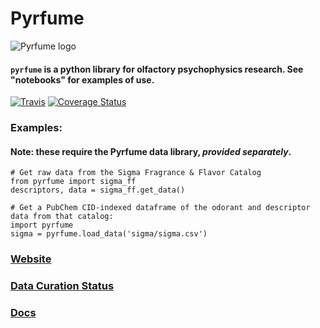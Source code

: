 # Pyrfume

![Pyrfume logo](https://avatars3.githubusercontent.com/u/34174393?s=200&v=4)

#### `pyrfume` is a python library for olfactory psychophysics research. See "notebooks" for examples of use.
[![Travis](https://travis-ci.org/pyrfume/pyrfume.svg?branch=master)](https://travis-ci.org/pyrfume/pyrfume) 
[![Coverage Status](https://coveralls.io/repos/github/pyrfume/pyrfume/badge.svg?branch=master)](https://coveralls.io/github/pyrfume/pyrfume?branch=master)

### Examples:
#### Note: these require the Pyrfume data library, *provided separately*.
```
# Get raw data from the Sigma Fragrance & Flavor Catalog
from pyrfume import sigma_ff
descriptors, data = sigma_ff.get_data()

# Get a PubChem CID-indexed dataframe of the odorant and descriptor data from that catalog:
import pyrfume
sigma = pyrfume.load_data('sigma/sigma.csv')
```
### [Website](http://pyrfume.org)

### [Data Curation Status](http://status.pyrfume.org)

### [Docs](https://pyrfume.readthedocs.io/)
